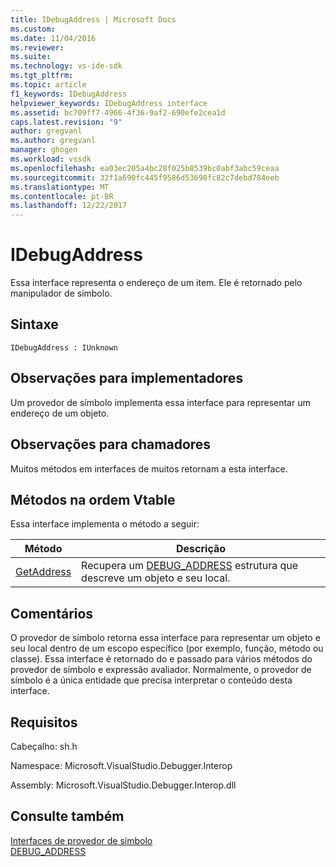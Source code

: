 ```yaml
---
title: IDebugAddress | Microsoft Docs
ms.custom: 
ms.date: 11/04/2016
ms.reviewer: 
ms.suite: 
ms.technology: vs-ide-sdk
ms.tgt_pltfrm: 
ms.topic: article
f1_keywords: IDebugAddress
helpviewer_keywords: IDebugAddress interface
ms.assetid: bc709ff7-4966-4f36-9af2-690efe2cea1d
caps.latest.revision: "9"
author: gregvanl
ms.author: gregvanl
manager: ghogen
ms.workload: vssdk
ms.openlocfilehash: ea03ec205a4bc28f025b8539bc0abf3abc59ceaa
ms.sourcegitcommit: 32f1a690fc445f9586d53698fc82c7debd784eeb
ms.translationtype: MT
ms.contentlocale: pt-BR
ms.lasthandoff: 12/22/2017
---
```

# <a name="idebugaddress"></a>IDebugAddress
Essa interface representa o endereço de um item. Ele é retornado pelo manipulador de símbolo.  
  
## <a name="syntax"></a>Sintaxe  
  
```  
IDebugAddress : IUnknown  
```  
  
## <a name="notes-for-implementers"></a>Observações para implementadores  
 Um provedor de símbolo implementa essa interface para representar um endereço de um objeto.  
  
## <a name="notes-for-callers"></a>Observações para chamadores  
 Muitos métodos em interfaces de muitos retornam a esta interface.  
  
## <a name="methods-in-vtable-order"></a>Métodos na ordem Vtable  
 Essa interface implementa o método a seguir:  
  
|Método|Descrição|  
|------------|-----------------|  
|[GetAddress](../../../extensibility/debugger/reference/idebugaddress-getaddress.md)|Recupera um [DEBUG_ADDRESS](../../../extensibility/debugger/reference/debug-address.md) estrutura que descreve um objeto e seu local.|  
  
## <a name="remarks"></a>Comentários  
 O provedor de símbolo retorna essa interface para representar um objeto e seu local dentro de um escopo específico (por exemplo, função, método ou classe). Essa interface é retornado do e passado para vários métodos do provedor de símbolo e expressão avaliador. Normalmente, o provedor de símbolo é a única entidade que precisa interpretar o conteúdo desta interface.  
  
## <a name="requirements"></a>Requisitos  
 Cabeçalho: sh.h  
  
 Namespace: Microsoft.VisualStudio.Debugger.Interop  
  
 Assembly: Microsoft.VisualStudio.Debugger.Interop.dll  
  
## <a name="see-also"></a>Consulte também  
 [Interfaces de provedor de símbolo](../../../extensibility/debugger/reference/symbol-provider-interfaces.md)   
 [DEBUG_ADDRESS](../../../extensibility/debugger/reference/debug-address.md)
